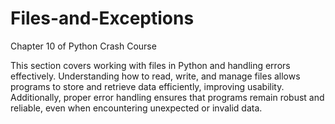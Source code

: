 # Files-and-Exceptions
Chapter 10 of Python Crash Course

This section covers working with files in Python and handling errors effectively. Understanding how to read, write, and manage files allows programs to store and retrieve data efficiently, improving usability. Additionally, proper error handling ensures that programs remain robust and reliable, even when encountering unexpected or invalid data.
